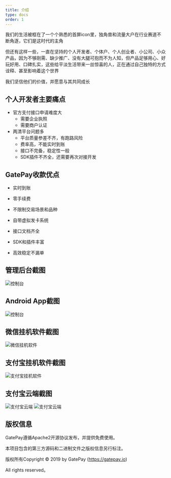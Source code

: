 ```yaml
---
title: 介绍
type: docs
order: 1
---
```


我们的生活被框在了一个个熟悉的首屏icon里，独角兽和流量大户在行业赛道不断角逐，它们是这时代的主角

但还有这样一些，一直在坚持的个人开发者、个体户、个人创业者、小公司、小众产品，因为不够刚需、缺少推广、没有大腿可抱而不为人知，但产品足够用心、好玩好用、口碑扎实，这些给平淡生活带来一丝惊喜的人，正在通过自己独特的方式诠释、甚至影响着这个世界

我们坚信他们的价值，并愿意与其共同成长


## **个人开发者主要痛点**

* 官方支付接口申请难度大
    * 需要企业执照
    * 需要商户认证
* 两清平台问题多
    * 平台质量参差不齐，有跑路风险
    * 费率高，不能实时到账
    * 接口不完备，稳定性一般
    * SDK插件不齐全，还需要再次对接开发

    

## **GatePay收款优点**

* 实时到账

* 零手续费

* 不限制交易场景和品种

* 自带虚拟发卡系统

* 接口文档齐全

* SDK和插件丰富

* 高效稳定不漏单


## **管理后台截图**
![控制台](https://gatepay.gatecdn.com/static/thedocs/1.3.1/assets/img/banner_admin.png "控制台")

## **Android App截图**
![控制台](https://gatepay.io/assets/img/gatepay_app.png "控制台")

## **微信挂机软件截图**
![微信挂机软件](https://gatepay.gatecdn.com/assets/img/wechat_clientx.png)

## **支付宝挂机软件截图**
![支付宝挂机软件](https://gatepay.gatecdn.com/assets/img/alipay_clientx.png)

## **支付宝云端截图**
![支付宝云端](/assets/img/alipay_cloud1.png)
![支付宝云端](/assets/img/alipay_cloud2.png)

## **版权信息**

GatePay遵循Apache2开源协议发布，并提供免费使用。

本项目包含的第三方源码和二进制文件之版权信息另行标注。

版权所有Copyright © 2019 by GatePay (https://gatepay.io)

All rights reserved。
